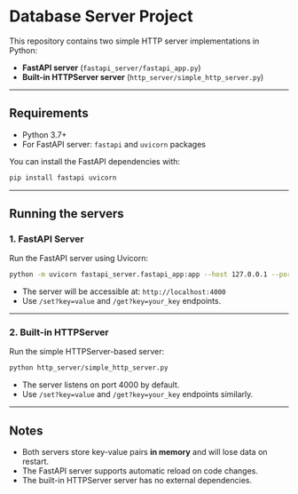 # Database Server Project

This repository contains two simple HTTP server implementations in Python:

- **FastAPI server** (`fastapi_server/fastapi_app.py`)
- **Built-in HTTPServer server** (`http_server/simple_http_server.py`)

---

## Requirements

- Python 3.7+
- For FastAPI server: `fastapi` and `uvicorn` packages

You can install the FastAPI dependencies with:

```bash
pip install fastapi uvicorn
```

---

## Running the servers

### 1. FastAPI Server

Run the FastAPI server using Uvicorn:

```bash
python -m uvicorn fastapi_server.fastapi_app:app --host 127.0.0.1 --port 4000 --reload
```

- The server will be accessible at: `http://localhost:4000`
- Use `/set?key=value` and `/get?key=your_key` endpoints.

---

### 2. Built-in HTTPServer

Run the simple HTTPServer-based server:

```bash
python http_server/simple_http_server.py
```

- The server listens on port 4000 by default.
- Use `/set?key=value` and `/get?key=your_key` endpoints similarly.

---

## Notes

- Both servers store key-value pairs **in memory** and will lose data on restart.
- The FastAPI server supports automatic reload on code changes.
- The built-in HTTPServer server has no external dependencies.



